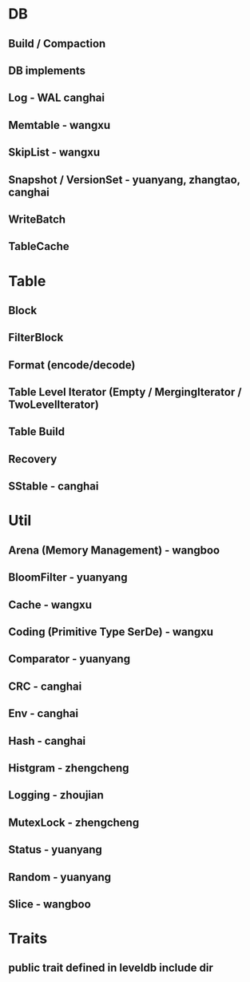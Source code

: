 # DB
## Build / Compaction
## DB implements
## Log - WAL canghai
## Memtable - wangxu
## SkipList - wangxu
## Snapshot / VersionSet - yuanyang, zhangtao, canghai
## WriteBatch
## TableCache

# Table
## Block
## FilterBlock
## Format (encode/decode)
## Table Level Iterator (Empty / MergingIterator / TwoLevelIterator)
## Table Build
## Recovery
## SStable - canghai

# Util
## Arena (Memory Management) - wangboo
## BloomFilter - yuanyang
## Cache - wangxu
## Coding (Primitive Type SerDe) - wangxu
## Comparator - yuanyang
## CRC - canghai
## Env - canghai
## Hash - canghai
## Histgram - zhengcheng
## Logging - zhoujian
## MutexLock - zhengcheng
## Status - yuanyang
## Random - yuanyang
## Slice - wangboo

# Traits
## public trait defined in leveldb include dir
# 